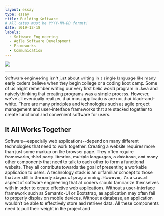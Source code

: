 ```yaml
---
layout: essay
type: essay
title: Building Software
# All dates must be YYYY-MM-DD format!
date: 2019-12-18
labels:
  - Software Engineering
  - Agile Software Development
  - Frameworks
  - Communication
---
```


<img src="ui images" src="https://cdn-images-1.medium.com/max/842/0*jamo36fjvVMf5ctz."></img>
<hr>
Software engineering isn't just about writing in a single language like many early coders believe when they begin college or a coding boot camp. Some of us might remember writing our very first <em>hello world</em> program in Java and naively thinking that creating programs was a simple process. However, we've all eventually realized that most applications are not that black-and-white. There are many principles and technologies such as agile project management and user-interface frameworks that are stacked together to create functional and convenient software for users. 

<h2>It All Works Together</h2>
Software--especially web applications--depend on many different technologies that need to work together. Creating a website requires more than just some markup on the browser page. They often require frameworks, third-party libraries, multiple languages, a database, and many other components that need to talk to each other to form a functional website. They all contribute towards the goal of presenting a workable application to users. A technology stack is an unfamiliar concept to those that are still in the early stages of programming. However, it's a crucial aspect of software engineering that all coders should familiarize themselves with in order to create effective web applications. Without a user-interface framework such as Semantic-UI or Bootstrap, an application may often fail to properly display on mobile devices. Without a database, an application wouldn't be able to effectively store and retrieve data. All these components need to pull their weight in the project and 








